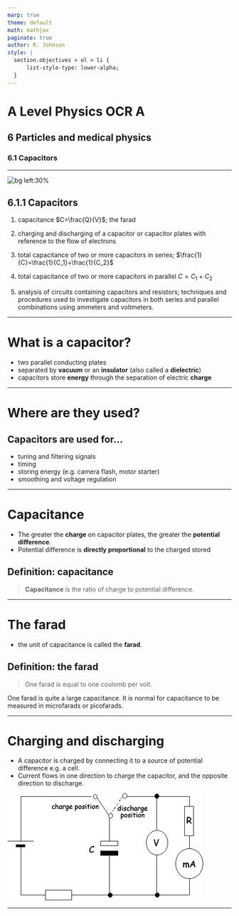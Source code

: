 ```yaml
---
marp: true
theme: default
math: mathjax
paginate: true
author: R. Johnson
style: |
  section.objectives > ol > li {
      list-style-type: lower-alpha;
  }
---
```


# A Level Physics OCR A

## 6 Particles and medical physics

### 6.1 Capacitors

---

<!-- _class: objectives -->

![bg left:30%](https://images.unsplash.com/photo-1492962827063-e5ea0d8c01f5?ixlib=rb-4.0.3&ixid=MnwxMjA3fDB8MHxwaG90by1wYWdlfHx8fGVufDB8fHx8&auto=format&fit=crop&w=2121&q=80)

## 6.1.1 Capacitors

1. capacitance $C=\frac{Q}{V}$; the farad

2. charging and discharging of a capacitor or capacitor plates with reference to the flow of electrons

3. total capacitance of two or more capacitors in series; $\frac{1}{C}=\frac{1}{C_1}+\frac{1}{C_2}$

4. total capacitance of two or more capacitors in parallel $C=C_1+C_2$

5. analysis of circuits containing capacitors and resistors; techniques and procedures used to investigate capacitors in both series and parallel combinations using ammeters and voltmeters.

---

# What is a capacitor?

- two parallel conducting plates
- separated by **vacuum** or an **insulator** (also called a **dielectric**)
- capacitors store **energy** through the separation of electric **charge**

---

# Where are they used?

## Capacitors are used for...

- tuning and filtering signals
- timing
- storing energy (e.g. camera flash, motor starter)
- smoothing and voltage regulation

---

# Capacitance

- The greater the **charge** on capacitor plates, the greater the **potential difference**.
- Potential difference is **directly proportional** to the charged stored

## Definition: capacitance

> **Capacitance** is the ratio of charge to potential difference.

---

# The farad

- the unit of capacitance is called the **farad**.

## Definition: the farad

> One farad is equal to one coulomb per volt.

One farad is quite a large capacitance. It is normal for capacitance to be measured in microfarads or picofarads.

---

# Charging and discharging

- A capacitor is charged by connecting it to a source of potential difference e.g. a cell.
- Current flows in one direction to charge the capacitor, and the opposite direction to discharge.

![](../../../../images/circuit_capacitor2.gif)

---
